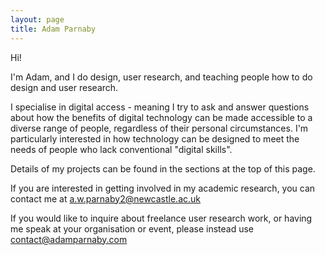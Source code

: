 ```yaml
---
layout: page
title: Adam Parnaby
---
```


Hi! 

I'm Adam, and I do design, user research, and teaching people how to do design and user research. 

I specialise in digital access - meaning I try to ask and answer questions about how the benefits of digital technology can be made accessible to a diverse range of people, regardless of their personal circumstances. I'm particularly interested in how technology can be designed to meet the needs of people who lack conventional "digital skills".

Details of my projects can be found in the sections at the top of this page.

If you are interested in getting involved in my academic research, you can contact me at a.w.parnaby2@newcastle.ac.uk

If you would like to inquire about freelance user research work, or having me speak at your organisation or event, please instead use contact@adamparnaby.com